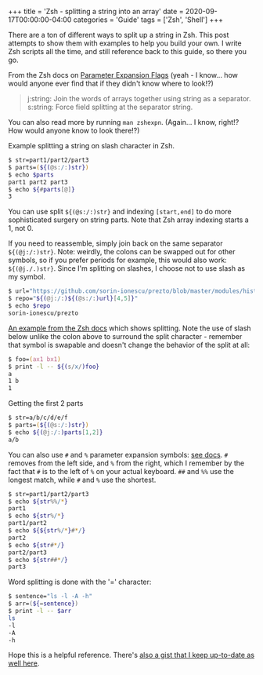 +++
title = 'Zsh - splitting a string into an array'
date = 2020-09-17T00:00:00-04:00
categories = 'Guide'
tags = ['Zsh', 'Shell']
+++

There are a ton of different ways to split up a string in Zsh. This post attempts to
show them with examples to help you build your own. I write Zsh scripts all the time,
and still reference back to this guide, so there you go.

From the Zsh docs on [Parameter Expansion
Flags](https://zsh.sourceforge.io/Doc/Release/Expansion.html#Parameter-Expansion-Flags)
(yeah - I know... how would anyone ever find that if they didn't know where to look!?)

> j:string:  Join the words of arrays together using string as a separator. s:string:
> Force field splitting at the separator string.

You can also read more by running `man zshexpn`. (Again... I know, right!? How would
anyone know to look there!?)

Example splitting a string on slash character in Zsh.

```zsh
$ str=part1/part2/part3
$ parts=(${(@s:/:)str})
$ echo $parts
part1 part2 part3
$ echo ${#parts[@]}
3
```

You can use split `${(@s:/:)str}` and indexing `[start,end]` to do more sophisticated
surgery on string parts. Note that Zsh array indexing starts a 1, not 0.

If you need to reassemble, simply join back on the same separator `${(@j:/:)str}`. Note:
weirdly, the colons can be swapped out for other symbols, so if you prefer periods for
example, this would also work: `${(@j./.)str}`. Since I'm splitting on slashes, I choose
not to use slash as my symbol.

```zsh
$ url="https://github.com/sorin-ionescu/prezto/blob/master/modules/history/init.zsh"
$ repo="${(@j:/:)${(@s:/:)url}[4,5]}"
$ echo $repo
sorin-ionescu/prezto
```

[An example from the Zsh
docs](https://zsh.sourceforge.io/Doc/Release/Expansion.html#Examples) which shows
splitting. Note the use of slash below unlike the colon above to surround the split
character - remember that symbol is swapable and doesn't change the behavior of the
split at all:

```zsh
$ foo=(ax1 bx1)
$ print -l -- ${(s/x/)foo}
a
1 b
1
```

Getting the first 2 parts

```zsh
$ str=a/b/c/d/e/f
$ parts=(${(@s:/:)str})
$ echo ${(@j:/:)parts[1,2]}
a/b
```

You can also use `#` and `%` parameter expansion symbols: [see
docs](http://zsh.sourceforge.net/Doc/Release/Expansion.html#Parameter-Expansion). `#`
removes from the left side, and `%` from the right, which I remember by the fact that
`#` is to the left of `%` on your actual keyboard. `##` and `%%` use the longest match,
while `#` and `%` use the shortest.

```zsh
$ str=part1/part2/part3
$ echo ${str%%/*}
part1
$ echo ${str%/*}
part1/part2
$ echo ${${str%/*}#*/}
part2
$ echo ${str#*/}
part2/part3
$ echo ${str##*/}
part3
```

Word splitting is done with the '=' character:

```zsh
$ sentence="ls -l -A -h"
$ arr=(${=sentence})
$ print -l -- $arr
ls
-l
-A
-h
```

Hope this is a helpful reference. There's [also a gist that I keep up-to-date as well
here](https://gist.github.com/mattmc3/76ad634f362b5a9a54f1779a4737d5ae).
